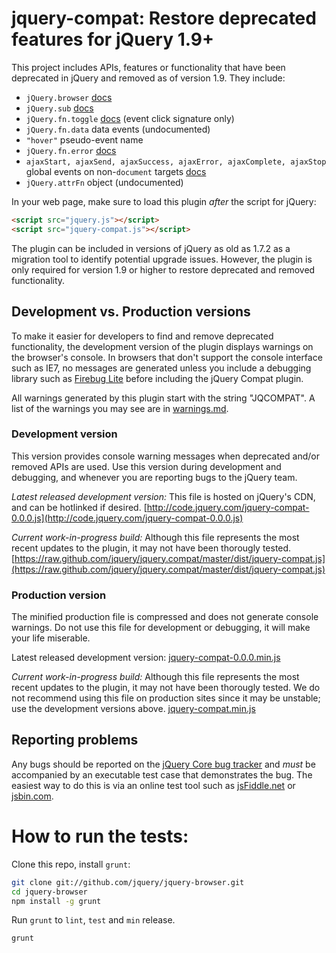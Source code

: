 # jquery-compat: Restore deprecated features for jQuery 1.9+

This project includes APIs, features or functionality that have been deprecated in jQuery and removed as of version 1.9. They include:

* `jQuery.browser` [docs](http://api.jquery.com/jquery.browser)
* `jQuery.sub` [docs](http://api.jquery.com/jquery.sub)
* `jQuery.fn.toggle` [docs](http://api.jquery.com/toggle-event/) (event click signature only)
* `jQuery.fn.data` data events (undocumented)
* `"hover"` pseudo-event name []()
* `jQuery.fn.error` [docs]()
* `ajaxStart, ajaxSend, ajaxSuccess, ajaxError, ajaxComplete, ajaxStop` global events on non-`document` targets [docs]()
* `jQuery.attrFn` object (undocumented)

In your web page, make sure to load this plugin *after* the script for jQuery:

```html
<script src="jquery.js"></script>
<script src="jquery-compat.js"></script>
```

The plugin can be included in versions of jQuery as old as 1.7.2 as a migration tool to identify potential upgrade issues. However, the plugin is only required for version 1.9 or higher to restore deprecated and removed functionality.

## Development vs. Production versions

To make it easier for developers to find and remove deprecated functionality, the development version of the plugin displays warnings on the browser's console. In browsers that don't support the console interface such as IE7, no messages are generated unless you include a debugging library such as [Firebug Lite](https://getfirebug.com/firebuglite) before including the jQuery Compat plugin.

All warnings generated by this plugin start with the string "JQCOMPAT". A list of the warnings you may see are in [warnings.md](warnings.md).

### Development version

This version provides console warning messages when deprecated and/or removed APIs are used. Use this version during development and debugging, and whenever you are reporting bugs to the jQuery team.

*Latest released development version:* This file is hosted on jQuery's CDN, and can be hotlinked if desired.
[http://code.jquery.com/jquery-compat-0.0.0.js](http://code.jquery.com/jquery-compat-0.0.0.js)

*Current work-in-progress build:* Although this file represents the most recent updates to the plugin, it may not have been thorougly tested.
[https://raw.github.com/jquery/jquery.compat/master/dist/jquery-compat.js](https://raw.github.com/jquery/jquery.compat/master/dist/jquery-compat.js)

### Production version

The minified production file is compressed and does not generate console warnings.  Do not use this file for development or debugging, it will make your life miserable.

Latest released development version: 
[jquery-compat-0.0.0.min.js](http://code.jquery.com/jquery-compat-0.0.0.js)

*Current work-in-progress build:* Although this file represents the most recent updates to the plugin, it may not have been thorougly tested. We do not recommend using this file on production sites since it may be unstable; use the development versions above.
[jquery-compat.min.js](https://raw.github.com/jquery/jquery.compat/master/dist/jquery-compat.min.js)

## Reporting problems

Any bugs should be reported on the [jQuery Core bug tracker](http://bugs.jquery.com) and *must* be accompanied by an executable test case that demonstrates the bug. The easiest way to do this is via an online test tool such as [jsFiddle.net](http://jsFiddle.net) or [jsbin.com](http://jsbin.com).


How to run the tests:
====================================================
Clone this repo, install `grunt`:

```sh
git clone git://github.com/jquery/jquery-browser.git
cd jquery-browser
npm install -g grunt
```

Run `grunt` to `lint`, `test` and `min` release.

```sh
grunt
```

